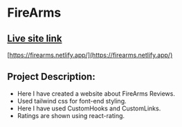 # FireArms
## [Live site link](https://firearms.netlify.app/)
[https://firearms.netlify.app/](https://firearms.netlify.app/)

## Project Description:
* Here I have created a website about FireArms Reviews.
* Used tailwind css for font-end styling.
* Here I have used CustomHooks and CustomLinks.
* Ratings are shown using react-rating.

